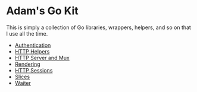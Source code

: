# Adam's Go Kit

This is simply a collection of Go libraries, wrappers, helpers, and so on
that I use all the time.

- [Authentication](auth/README.md)
- [HTTP Helpers](httphelpers/README.md)
- [HTTP Server and Mux](mux/README.md)
- [Rendering](rendering/README.md)
- [HTTP Sessions](sessions/README.md)
- [Slices](slices/README.md)
- [Waiter](waiter/README.md)
